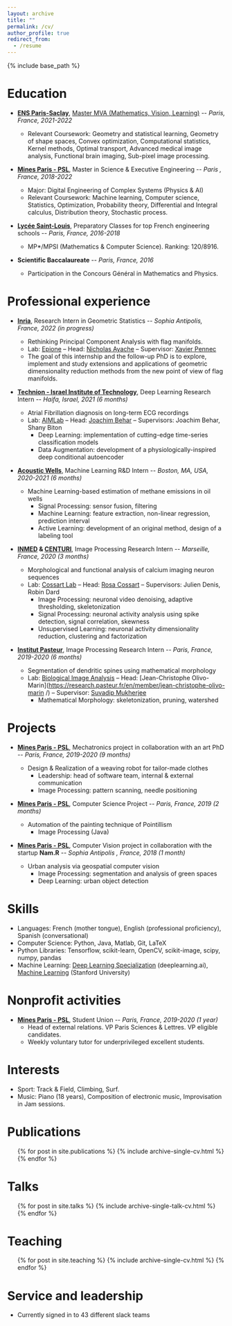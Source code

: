 ```yaml
---
layout: archive
title: ""
permalink: /cv/
author_profile: true
redirect_from:
  - /resume
---
```


{% include base_path %}

Education
======
* **[ENS Paris-Saclay](https://ens-paris-saclay.fr/)**, 
[Master MVA (Mathematics, Vision, Learning)](https://www.master-mva.com/) -- *Paris, France, 2021-2022*
    * Relevant Coursework: Geometry and statistical learning, Geometry of shape spaces, Convex optimization,
     Computational statistics, Kernel methods, Optimal transport, Advanced medical image analysis, Functional brain
     imaging, Sub-pixel image processing.

* **[Mines Paris - PSL](https://www.minesparis.psl.eu/)**, Master in Science & Executive Engineering -- *Paris
, France, 2018-2022*
    * Major: Digital Engineering of Complex Systems (Physics & AI)
    * Relevant Coursework: Machine learning, Computer science, Statistics, Optimization, Probability theory,
     Differential and Integral calculus, Distribution theory, Stochastic process.

* **[Lycée Saint-Louis](https://lycee-saintlouis.fr/)**, Preparatory Classes for top French engineering schools
 -- *Paris, France, 2016-2018*
    * MP*/MPSI (Mathematics & Computer Science). Ranking: 120/8916.
    
* **Scientific Baccalaureate** -- *Paris, France, 2016*
    * Participation in the Concours Général in Mathematics and Physics.



Professional experience
======
* **[Inria](https://www.inria.fr/fr)**, Research Intern in Geometric Statistics -- *Sophia Antipolis, France, 2022
 (in progress)*
    * Rethinking Principal Component Analysis with flag manifolds.
    * Lab: [Epione](https://team.inria.fr/epione/en/) – Head: 
    [Nicholas Ayache](https://www-sop.inria.fr/members/Nicholas.Ayache/) – Supervisor: 
    [Xavier Pennec](http://www-sop.inria.fr/members/Xavier.Pennec/)
    * The goal of this internship and the follow-up PhD is to explore, implement and study extensions and applications 
    of geometric dimensionality reduction methods from the new point of view of flag manifolds.

* **[Technion - Israel Institute of Technology](https://www.technion.ac.il/en/home-2/)**, Deep Learning Research
 Intern -- *Haifa, Israel, 2021 (6 months)*
    * Atrial Fibrillation diagnosis on long-term ECG recordings 
    * Lab: [AIMLab](https://aim-lab.github.io/) – Head: 
    [Joachim Behar](https://bme.technion.ac.il/en/team/dr-joachim-behar/) – Supervisors: Joachim Behar, Shany Biton
        * Deep Learning: implementation of cutting-edge time-series classification models
        * Data Augmentation: development of a physiologically-inspired deep conditional autoencoder

* **[Acoustic Wells](https://www.acoustic-wells.com/)**, Machine Learning R&D Intern -- *Boston, MA, USA, 2020-2021
 (6 months)*
    * Machine Learning-based estimation of methane emissions in oil wells 
        * Signal Processing: sensor fusion, filtering
        * Machine Learning: feature extraction, non-linear regression, prediction interval
        * Active Learning: development of an original method, design of a labeling tool

* **[INMED](https://www.inmed.fr/en) & [CENTURI](https://centuri-livingsystems.org/)**, Image Processing Research
 Intern -- *Marseille, France, 2020 (3 months)*
    * Morphological and functional analysis of calcium imaging neuron sequences 
    * Lab: [Cossart Lab](https://www.inmed.fr/en/developpement-des-microcircuits-gabaergiques-corticaux-en) – 
    Head: [Rosa Cossart](https://www.cnrs.fr/en/node/5148) – Supervisors: Julien Denis, Robin Dard
        * Image Processing: neuronal video denoising, adaptive thresholding, skeletonization
        * Signal Processing: neuronal activity analysis using spike detection, signal correlation, skewness
        * Unsupervised Learning: neuronal activity dimensionality reduction, clustering and factorization

* **[Institut Pasteur](https://research.pasteur.fr/fr/)**, Image Processing Research Intern -- *Paris, France, 2019-2020 (6 months)*
    * Segmentation of dendritic spines using mathematical morphology 
    * Lab: [Biological Image Analysis](https://research.pasteur.fr/en/team/bioimage-analysis/) – 
    Head: [Jean-Christophe Olivo-Marin](https://research.pasteur.fr/en/member/jean-christophe-olivo-marin
    /) – Supervisor: [Suvadip Mukherjee](https://sites.google.com/view/suvadip-mukherjee/home)
        * Mathematical Morphology: skeletonization, pruning, watershed




Projects
======
* **[Mines Paris - PSL](https://www.minesparis.psl.eu/)**, Mechatronics project in collaboration with an art PhD -- *Paris, France, 2019-2020 (9
 months)*
    * Design & Realization of a weaving robot for tailor-made clothes 
        * Leadership: head of software team, internal & external communication
        * Image Processing: pattern scanning, needle positioning

* **[Mines Paris - PSL](https://www.minesparis.psl.eu/)**, Computer Science Project -- *Paris, France, 2019 (2 months)*
    * Automation of the painting technique of Pointillism 
        * Image Processing (Java)

* **[Mines Paris - PSL](https://www.minesparis.psl.eu/)**, Computer Vision project in collaboration with the startup **Nam.R** -- *Sophia Antipolis
, France, 2018 (1 month)*
    * Urban analysis via geospatial computer vision
        * Image Processing: segmentation and analysis of green spaces
        * Deep Learning: urban object detection



Skills
======
* Languages: French (mother tongue), English (professional proficiency), Spanish (conversational)
* Computer Science: Python, Java, Matlab, Git, LaTeX
* Python Libraries: Tensorflow, scikit-learn, OpenCV, scikit-image, scipy, numpy, pandas
* Machine Learning: [Deep Learning Specialization](https://www.deeplearning.ai/courses/deep-learning-specialization/) 
(deeplearning.ai), [Machine Learning](https://www.deeplearning.ai/courses/machine-learning-specialization/) 
(Stanford University)



Nonprofit activities
======
* **[Mines Paris - PSL](https://www.minesparis.psl.eu/)**, Student Union -- *Paris, France, 2019-2020 (1 year)*
    * Head of external relations. VP Paris Sciences & Lettres. VP eligible candidates.
    * Weekly voluntary tutor for underprivileged excellent students. 



Interests
======
* Sport: Track & Field, Climbing, Surf.
* Music: Piano (18 years), Composition of electronic music, Improvisation in Jam sessions.



Publications
======
  <ul>{% for post in site.publications %}
    {% include archive-single-cv.html %}
  {% endfor %}</ul>
  
Talks
======
  <ul>{% for post in site.talks %}
    {% include archive-single-talk-cv.html %}
  {% endfor %}</ul>
  
Teaching
======
  <ul>{% for post in site.teaching %}
    {% include archive-single-cv.html %}
  {% endfor %}</ul>
  
Service and leadership
======
* Currently signed in to 43 different slack teams
